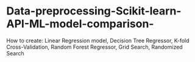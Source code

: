 # Data-preprocessing-Scikit-learn-API-ML-model-comparison-
How to create: Linear Regression model, Decision Tree Regressor, K-fold Cross-Validation, Random Forest Regressor, Grid Search, Randomized Search
